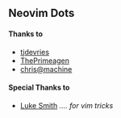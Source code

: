 ## Neovim Dots 


#### Thanks to 
  -  [tjdevries](https://www.youtube.com/@teej_dv)
  -  [ThePrimeagen](https://www.youtube.com/@ThePrimeagen)
  -  [chris@machine](https://www.youtube.com/@chrisatmachine)


#### Special Thanks to
  -  [Luke Smith](https://www.youtube.com/@LukeSmithxyz) *.... for vim tricks*
